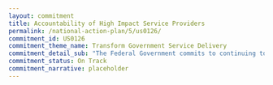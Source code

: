 ```yaml
---
layout: commitment
title: Accountability of High Impact Service Providers
permalink: /national-action-plan/5/us0126/
commitment_id: US0126
commitment_theme_name: Transform Government Service Delivery
commitment_detail_sub: "The Federal Government commits to continuing to take steps to improve service delivery by HISPs."
commitment_status: On Track
commitment_narrative: placeholder
---
```


